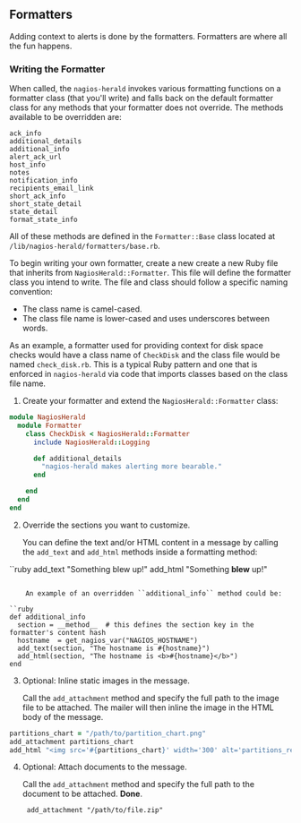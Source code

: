 ## Formatters

Adding context to alerts is done by the formatters.  Formatters are where all the fun happens.

### Writing the Formatter

When called, the ``nagios-herald`` invokes various formatting functions on a formatter class
(that you'll write) and falls back on the default formatter class for any methods that your formatter
does not override.  The methods available to be overridden are:

    ack_info
    additional_details
    additional_info
    alert_ack_url
    host_info
    notes
    notification_info
    recipients_email_link
    short_ack_info
    short_state_detail
    state_detail
    format_state_info

All of these methods are defined in the ``Formatter::Base`` class located at
``/lib/nagios-herald/formatters/base.rb``.

To begin writing your own formatter, create a new create a new Ruby file that inherits from ``NagiosHerald::Formatter``.
This file will define the formatter class you intend to write.  The file and class should follow a specific naming convention:

* The class name is camel-cased.
* The class file name is lower-cased and uses underscores between words.

As an example, a formatter used for providing context for disk space checks would have a class name of
``CheckDisk`` and the class file would be named ``check_disk.rb``.  This is a typical Ruby pattern and one
that is enforced in ``nagios-herald`` via code that imports classes based on the class file name.

1. Create your formatter and extend the ``NagiosHerald::Formatter`` class:

```ruby
module NagiosHerald
  module Formatter
    class CheckDisk < NagiosHerald::Formatter
      include NagiosHerald::Logging

      def additional_details
        "nagios-herald makes alerting more bearable."
      end

    end
  end
end
```

2. Override the sections you want to customize.

    You can define the text and/or HTML content in a message by calling the ``add_text`` and ``add_html`` methods
    inside a formatting method:

``ruby
add_text "Something blew up!"
add_html "Something <b>blew</b> up!"
```

    An example of an overridden ``additional_info`` method could be:

``ruby
def additional_info
  section = __method__  # this defines the section key in the formatter's content hash
  hostname  = get_nagios_var("NAGIOS_HOSTNAME")
  add_text(section, "The hostname is #{hostname}")
  add_html(section, "The hostname is <b>#{hostname}</b>")
end
```

3. Optional: Inline static images in the message.

    Call the ``add_attachment`` method and specify the full path to the image file to be attached.
    The mailer will then inline the image in the HTML body of the message.

```ruby
partitions_chart = "/path/to/partition_chart.png"
add_attachment partitions_chart
add_html "<img src='#{partitions_chart}' width='300' alt='partitions_remaining_space' />"
```

4. Optional: Attach documents to the message.

    Call the ``add_attachment`` method and specify the full path to the document to be attached.  **Done**.

        add_attachment "/path/to/file.zip"

